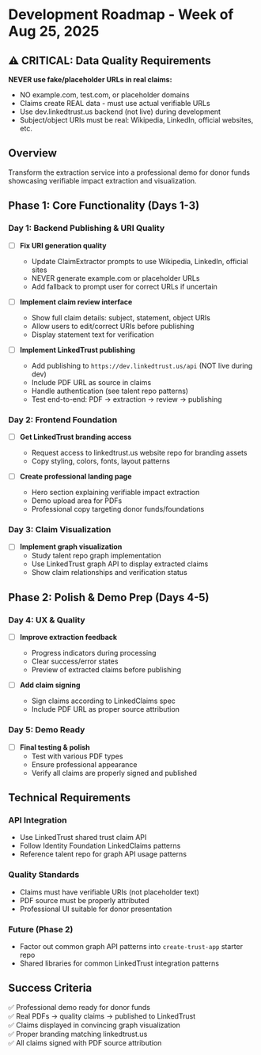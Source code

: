 # Development Roadmap - Week of Aug 25, 2025

## ⚠️ CRITICAL: Data Quality Requirements

**NEVER use fake/placeholder URLs in real claims:**
- NO example.com, test.com, or placeholder domains
- Claims create REAL data - must use actual verifiable URLs
- Use dev.linkedtrust.us backend (not live) during development
- Subject/object URIs must be real: Wikipedia, LinkedIn, official websites, etc.

## Overview
Transform the extraction service into a professional demo for donor funds showcasing verifiable impact extraction and visualization.

## Phase 1: Core Functionality (Days 1-3)

### Day 1: Backend Publishing & URI Quality
- [ ] **Fix URI generation quality**
  - Update ClaimExtractor prompts to use Wikipedia, LinkedIn, official sites
  - NEVER generate example.com or placeholder URLs
  - Add fallback to prompt user for correct URLs if uncertain
  
- [ ] **Implement claim review interface**
  - Show full claim details: subject, statement, object URIs
  - Allow users to edit/correct URIs before publishing
  - Display statement text for verification

- [ ] **Implement LinkedTrust publishing**
  - Add publishing to `https://dev.linkedtrust.us/api` (NOT live during dev)
  - Include PDF URL as source in claims
  - Handle authentication (see talent repo patterns)
  - Test end-to-end: PDF → extraction → review → publishing

### Day 2: Frontend Foundation
- [ ] **Get LinkedTrust branding access**
  - Request access to linkedtrust.us website repo for branding assets
  - Copy styling, colors, fonts, layout patterns

- [ ] **Create professional landing page**
  - Hero section explaining verifiable impact extraction
  - Demo upload area for PDFs
  - Professional copy targeting donor funds/foundations

### Day 3: Claim Visualization
- [ ] **Implement graph visualization**
  - Study talent repo graph implementation
  - Use LinkedTrust graph API to display extracted claims
  - Show claim relationships and verification status

## Phase 2: Polish & Demo Prep (Days 4-5)

### Day 4: UX & Quality
- [ ] **Improve extraction feedback**
  - Progress indicators during processing
  - Clear success/error states
  - Preview of extracted claims before publishing

- [ ] **Add claim signing**
  - Sign claims according to LinkedClaims spec
  - Include PDF URL as proper source attribution

### Day 5: Demo Ready
- [ ] **Final testing & polish**
  - Test with various PDF types
  - Ensure professional appearance
  - Verify all claims are properly signed and published

## Technical Requirements

### API Integration
- Use LinkedTrust shared trust claim API
- Follow Identity Foundation LinkedClaims patterns
- Reference talent repo for graph API usage patterns

### Quality Standards
- Claims must have verifiable URIs (not placeholder text)
- PDF source must be properly attributed
- Professional UI suitable for donor presentation

### Future (Phase 2)
- Factor out common graph API patterns into `create-trust-app` starter repo
- Shared libraries for common LinkedTrust integration patterns

## Success Criteria
✅ Professional demo ready for donor funds  
✅ Real PDFs → quality claims → published to LinkedTrust  
✅ Claims displayed in convincing graph visualization  
✅ Proper branding matching linkedtrust.us  
✅ All claims signed with PDF source attribution